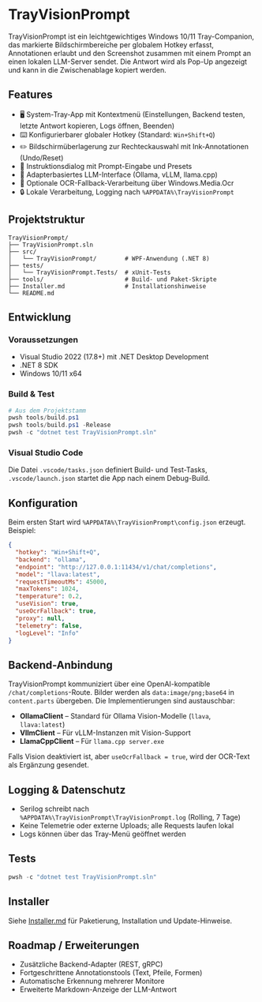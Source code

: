 # TrayVisionPrompt

TrayVisionPrompt ist ein leichtgewichtiges Windows 10/11 Tray-Companion, das markierte Bildschirmbereiche per globalem Hotkey erfasst, Annotationen erlaubt und den Screenshot zusammen mit einem Prompt an einen lokalen LLM-Server sendet. Die Antwort wird als Pop-Up angezeigt und kann in die Zwischenablage kopiert werden.

## Features
- 🖥️ System-Tray-App mit Kontextmenü (Einstellungen, Backend testen, letzte Antwort kopieren, Logs öffnen, Beenden)
- ⌨️ Konfigurierbarer globaler Hotkey (Standard: `Win+Shift+Q`)
- ✏️ Bildschirmüberlagerung zur Rechteckauswahl mit Ink-Annotationen (Undo/Reset)
- 📝 Instruktionsdialog mit Prompt-Eingabe und Presets
- 🤖 Adapterbasiertes LLM-Interface (Ollama, vLLM, llama.cpp)
- 🧾 Optionale OCR-Fallback-Verarbeitung über Windows.Media.Ocr
- 🔒 Lokale Verarbeitung, Logging nach `%APPDATA%\TrayVisionPrompt`

## Projektstruktur
```
TrayVisionPrompt/
├── TrayVisionPrompt.sln
├── src/
│   └── TrayVisionPrompt/        # WPF-Anwendung (.NET 8)
├── tests/
│   └── TrayVisionPrompt.Tests/  # xUnit-Tests
├── tools/                       # Build- und Paket-Skripte
├── Installer.md                 # Installationshinweise
└── README.md
```

## Entwicklung
### Voraussetzungen
- Visual Studio 2022 (17.8+) mit .NET Desktop Development
- .NET 8 SDK
- Windows 10/11 x64

### Build & Test
```powershell
# Aus dem Projektstamm
pwsh tools/build.ps1
pwsh tools/build.ps1 -Release
pwsh -c "dotnet test TrayVisionPrompt.sln"
```

### Visual Studio Code
Die Datei `.vscode/tasks.json` definiert Build- und Test-Tasks, `.vscode/launch.json` startet die App nach einem Debug-Build.

## Konfiguration
Beim ersten Start wird `%APPDATA%\TrayVisionPrompt\config.json` erzeugt. Beispiel:
```json
{
  "hotkey": "Win+Shift+Q",
  "backend": "ollama",
  "endpoint": "http://127.0.0.1:11434/v1/chat/completions",
  "model": "llava:latest",
  "requestTimeoutMs": 45000,
  "maxTokens": 1024,
  "temperature": 0.2,
  "useVision": true,
  "useOcrFallback": true,
  "proxy": null,
  "telemetry": false,
  "logLevel": "Info"
}
```

## Backend-Anbindung
TrayVisionPrompt kommuniziert über eine OpenAI-kompatible `/chat/completions`-Route. Bilder werden als `data:image/png;base64` in `content.parts` übergeben. Die Implementierungen sind austauschbar:
- **OllamaClient** – Standard für Ollama Vision-Modelle (`llava`, `llava:latest`)
- **VllmClient** – Für vLLM-Instanzen mit Vision-Support
- **LlamaCppClient** – Für `llama.cpp server.exe`

Falls Vision deaktiviert ist, aber `useOcrFallback = true`, wird der OCR-Text als Ergänzung gesendet.

## Logging & Datenschutz
- Serilog schreibt nach `%APPDATA%\TrayVisionPrompt\TrayVisionPrompt.log` (Rolling, 7 Tage)
- Keine Telemetrie oder externe Uploads; alle Requests laufen lokal
- Logs können über das Tray-Menü geöffnet werden

## Tests
```powershell
pwsh -c "dotnet test TrayVisionPrompt.sln"
```

## Installer
Siehe [Installer.md](Installer.md) für Paketierung, Installation und Update-Hinweise.

## Roadmap / Erweiterungen
- Zusätzliche Backend-Adapter (REST, gRPC)
- Fortgeschrittene Annotationstools (Text, Pfeile, Formen)
- Automatische Erkennung mehrerer Monitore
- Erweiterte Markdown-Anzeige der LLM-Antwort
